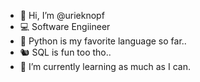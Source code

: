 - 👋 Hi, I’m @urieknopf
- 💻 Software Engiineer
- 🐍 Python is my favorite language so far..
- 🐿️ SQL is fun too tho..
- 🌱 I’m currently learning as much as I can.
